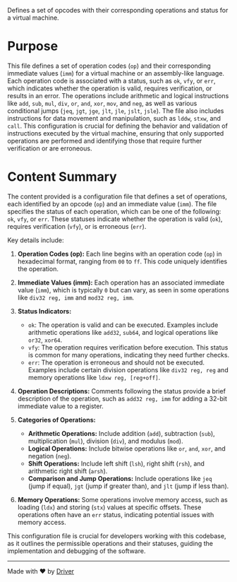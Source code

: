 <!--------------------------------------------------------------------------------->
<!-- IMPORTANT: This file is auto-generated by Driver (https://driver.ai). -------->
<!-- Manual edits may be overwritten on future commits. --------------------------->
<!--------------------------------------------------------------------------------->

Defines a set of opcodes with their corresponding operations and status for a virtual machine.

# Purpose
This file defines a set of operation codes (`op`) and their corresponding immediate values (`imm`) for a virtual machine or an assembly-like language. Each operation code is associated with a status, such as `ok`, `vfy`, or `err`, which indicates whether the operation is valid, requires verification, or results in an error. The operations include arithmetic and logical instructions like `add`, `sub`, `mul`, `div`, `or`, `and`, `xor`, `mov`, and `neg`, as well as various conditional jumps (`jeq`, `jgt`, `jge`, `jlt`, `jle`, `jslt`, `jsle`). The file also includes instructions for data movement and manipulation, such as `lddw`, `stxw`, and `call`. This configuration is crucial for defining the behavior and validation of instructions executed by the virtual machine, ensuring that only supported operations are performed and identifying those that require further verification or are erroneous.
# Content Summary
The content provided is a configuration file that defines a set of operations, each identified by an opcode (`op`) and an immediate value (`imm`). The file specifies the status of each operation, which can be one of the following: `ok`, `vfy`, or `err`. These statuses indicate whether the operation is valid (`ok`), requires verification (`vfy`), or is erroneous (`err`).

Key details include:

1. **Operation Codes (op):** Each line begins with an operation code (`op`) in hexadecimal format, ranging from `00` to `ff`. This code uniquely identifies the operation.

2. **Immediate Values (imm):** Each operation has an associated immediate value (`imm`), which is typically `0` but can vary, as seen in some operations like `div32 reg, imm` and `mod32 reg, imm`.

3. **Status Indicators:**
   - `ok`: The operation is valid and can be executed. Examples include arithmetic operations like `add32`, `sub64`, and logical operations like `or32`, `xor64`.
   - `vfy`: The operation requires verification before execution. This status is common for many operations, indicating they need further checks.
   - `err`: The operation is erroneous and should not be executed. Examples include certain division operations like `div32 reg, reg` and memory operations like `ldxw reg, [reg+off]`.

4. **Operation Descriptions:** Comments following the status provide a brief description of the operation, such as `add32 reg, imm` for adding a 32-bit immediate value to a register.

5. **Categories of Operations:**
   - **Arithmetic Operations:** Include addition (`add`), subtraction (`sub`), multiplication (`mul`), division (`div`), and modulus (`mod`).
   - **Logical Operations:** Include bitwise operations like `or`, `and`, `xor`, and negation (`neg`).
   - **Shift Operations:** Include left shift (`lsh`), right shift (`rsh`), and arithmetic right shift (`arsh`).
   - **Comparison and Jump Operations:** Include operations like `jeq` (jump if equal), `jgt` (jump if greater than), and `jlt` (jump if less than).

6. **Memory Operations:** Some operations involve memory access, such as loading (`ldx`) and storing (`stx`) values at specific offsets. These operations often have an `err` status, indicating potential issues with memory access.

This configuration file is crucial for developers working with this codebase, as it outlines the permissible operations and their statuses, guiding the implementation and debugging of the software.

---
Made with ❤️ by [Driver](https://www.driver.ai/)